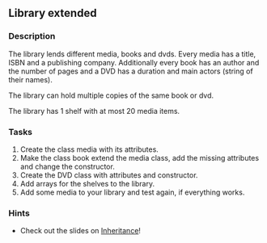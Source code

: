 ## Library extended

### Description

The library lends different media, books and dvds. Every media has a title, ISBN and a publishing company. Additionally every book has an author and the number of pages and a DVD has a duration and main actors (string of their names).

The library can hold multiple copies of the same book or dvd.

The library has 1 shelf with at most 20 media items.

### Tasks
1. Create the class media with its attributes.
2. Make the class book extend the media class, add the missing attributes and change the constructor.
3. Create the DVD class with attributes and constructor.
4. Add arrays for the shelves to the library.
5. Add some media to your library and test again, if everything works.

### Hints

* Check out the slides on [Inheritance](https://pibebtol.github.io/java-lessons/lessons/03Inheritance.pdf)!

